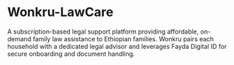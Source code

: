 # Wonkru-LawCare
A subscription-based legal support platform providing affordable, on-demand family law assistance to Ethiopian families. Wonkru pairs each household with a dedicated legal advisor and leverages Fayda Digital ID for secure onboarding and document handling.
